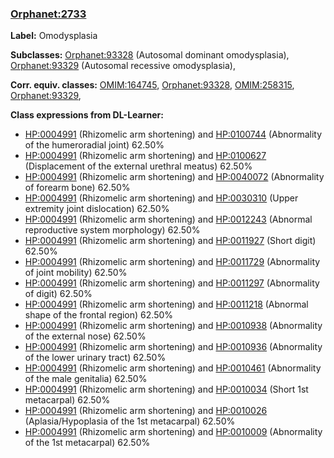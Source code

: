 
### [Orphanet:2733](http://www.orpha.net/ORDO/Orphanet_2733)
**Label:** Omodysplasia

**Subclasses:** [Orphanet:93328](http://www.orpha.net/ORDO/Orphanet_93328) (Autosomal dominant omodysplasia), [Orphanet:93329](http://www.orpha.net/ORDO/Orphanet_93329) (Autosomal recessive omodysplasia), 

**Corr. equiv. classes:** [OMIM:164745](http://purl.obolibrary.org/obo/OMIM_164745), [Orphanet:93328](http://www.orpha.net/ORDO/Orphanet_93328), [OMIM:258315](http://purl.obolibrary.org/obo/OMIM_258315), [Orphanet:93329](http://www.orpha.net/ORDO/Orphanet_93329), 

**Class expressions from DL-Learner:**

- [HP:0004991](http://purl.obolibrary.org/obo/HP_0004991) (Rhizomelic arm shortening) and [HP:0100744](http://purl.obolibrary.org/obo/HP_0100744) (Abnormality of the humeroradial joint) 62.50%
- [HP:0004991](http://purl.obolibrary.org/obo/HP_0004991) (Rhizomelic arm shortening) and [HP:0100627](http://purl.obolibrary.org/obo/HP_0100627) (Displacement of the external urethral meatus) 62.50%
- [HP:0004991](http://purl.obolibrary.org/obo/HP_0004991) (Rhizomelic arm shortening) and [HP:0040072](http://purl.obolibrary.org/obo/HP_0040072) (Abnormality of forearm bone) 62.50%
- [HP:0004991](http://purl.obolibrary.org/obo/HP_0004991) (Rhizomelic arm shortening) and [HP:0030310](http://purl.obolibrary.org/obo/HP_0030310) (Upper extremity joint dislocation) 62.50%
- [HP:0004991](http://purl.obolibrary.org/obo/HP_0004991) (Rhizomelic arm shortening) and [HP:0012243](http://purl.obolibrary.org/obo/HP_0012243) (Abnormal reproductive system morphology) 62.50%
- [HP:0004991](http://purl.obolibrary.org/obo/HP_0004991) (Rhizomelic arm shortening) and [HP:0011927](http://purl.obolibrary.org/obo/HP_0011927) (Short digit) 62.50%
- [HP:0004991](http://purl.obolibrary.org/obo/HP_0004991) (Rhizomelic arm shortening) and [HP:0011729](http://purl.obolibrary.org/obo/HP_0011729) (Abnormality of joint mobility) 62.50%
- [HP:0004991](http://purl.obolibrary.org/obo/HP_0004991) (Rhizomelic arm shortening) and [HP:0011297](http://purl.obolibrary.org/obo/HP_0011297) (Abnormality of digit) 62.50%
- [HP:0004991](http://purl.obolibrary.org/obo/HP_0004991) (Rhizomelic arm shortening) and [HP:0011218](http://purl.obolibrary.org/obo/HP_0011218) (Abnormal shape of the frontal region) 62.50%
- [HP:0004991](http://purl.obolibrary.org/obo/HP_0004991) (Rhizomelic arm shortening) and [HP:0010938](http://purl.obolibrary.org/obo/HP_0010938) (Abnormality of the external nose) 62.50%
- [HP:0004991](http://purl.obolibrary.org/obo/HP_0004991) (Rhizomelic arm shortening) and [HP:0010936](http://purl.obolibrary.org/obo/HP_0010936) (Abnormality of the lower urinary tract) 62.50%
- [HP:0004991](http://purl.obolibrary.org/obo/HP_0004991) (Rhizomelic arm shortening) and [HP:0010461](http://purl.obolibrary.org/obo/HP_0010461) (Abnormality of the male genitalia) 62.50%
- [HP:0004991](http://purl.obolibrary.org/obo/HP_0004991) (Rhizomelic arm shortening) and [HP:0010034](http://purl.obolibrary.org/obo/HP_0010034) (Short 1st metacarpal) 62.50%
- [HP:0004991](http://purl.obolibrary.org/obo/HP_0004991) (Rhizomelic arm shortening) and [HP:0010026](http://purl.obolibrary.org/obo/HP_0010026) (Aplasia/Hypoplasia of the 1st metacarpal) 62.50%
- [HP:0004991](http://purl.obolibrary.org/obo/HP_0004991) (Rhizomelic arm shortening) and [HP:0010009](http://purl.obolibrary.org/obo/HP_0010009) (Abnormality of the 1st metacarpal) 62.50%


